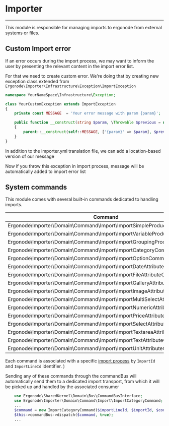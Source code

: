 # Importer

-----

This module is responsible for managing imports to ergonode from external systems or files. 


## Custom Import error

If an error occurs during the import process, we may want to inform the user by presenting the relevant content in the import error list.

For that we need to create custom error. We're doing that by creating new exception class extended from ```Ergonode\Importer\Infrastructure\Exception\ImportException```

```php
namespace YourNameSpace\Infrastructure\Exception;

class YourCustomException extends ImportException
{
    private const MESSAGE  = 'Your error message with param {param}';

    public function __construct(string $param, \Throwable $previous = null)
    {
        parent::__construct(self::MESSAGE, ['{param}' => $param], $previous);
    }
}
```

In addition to the importer.yml translation file, we can add a location-based version of our message

Now if you throw this exception in import process, message will be automatically added to import error list

## System commands

This module comes with several built-in commands dedicated to handling imports.

|Command|
|-|
|Ergonode\Importer\Domain\Command\Import\ImportSimpleProductCommand|
|Ergonode\Importer\Domain\Command\Import\ImportVariableProductCommand|
|Ergonode\Importer\Domain\Command\Import\ImportGroupingProductCommand|
|Ergonode\Importer\Domain\Command\Import\ImportCategoryCommand|
|Ergonode\Importer\Domain\Command\Import\ImportOptionCommand|
|Ergonode\Importer\Domain\Command\Import\ImportDateAttributeCommand|
|Ergonode\Importer\Domain\Command\Import\ImportFileAttributeCommand|
|Ergonode\Importer\Domain\Command\Import\ImportGalleryAttributeCommand|
|Ergonode\Importer\Domain\Command\Import\ImportImageAttributeCommand|
|Ergonode\Importer\Domain\Command\Import\ImportMultiSelectAttributeCommand|
|Ergonode\Importer\Domain\Command\Import\ImportNumericAttributeCommand|
|Ergonode\Importer\Domain\Command\Import\ImportPriceAttributeCommand|
|Ergonode\Importer\Domain\Command\Import\ImportSelectAttributeCommand|
|Ergonode\Importer\Domain\Command\Import\ImportTextareaAttributeCommand|
|Ergonode\Importer\Domain\Command\Import\ImportTextAttributeCommand|
|Ergonode\Importer\Domain\Command\Import\ImportUnitAttributeCommand|

Each command is associated with a specific [import process](backend/modules/importer/import_manager.md) by `ImportId` and `ImportLineId` identifier. )

Sending any of these commands through the commandBus will automatically send them to a dedicated import transport, from which it will be picked up and handled by the associated consumer

```php
    use Ergonode\SharedKernel\Domain\Bus\CommandBusInterface;
    use Ergonode\Importer\Domain\Command\Import\ImportCategoryCommand;
    ...
    $command = new ImportCategoryCommand($importLineId, $importId, $code, $name);
    $this->commandBus->dispatch($command, true);
    ...
```